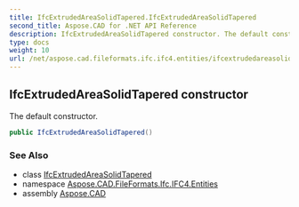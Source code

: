 ```yaml
---
title: IfcExtrudedAreaSolidTapered.IfcExtrudedAreaSolidTapered
second_title: Aspose.CAD for .NET API Reference
description: IfcExtrudedAreaSolidTapered constructor. The default constructor
type: docs
weight: 10
url: /net/aspose.cad.fileformats.ifc.ifc4.entities/ifcextrudedareasolidtapered/ifcextrudedareasolidtapered/
---
```

## IfcExtrudedAreaSolidTapered constructor

The default constructor.

```csharp
public IfcExtrudedAreaSolidTapered()
```

### See Also

* class [IfcExtrudedAreaSolidTapered](../)
* namespace [Aspose.CAD.FileFormats.Ifc.IFC4.Entities](../../ifcextrudedareasolidtapered/)
* assembly [Aspose.CAD](../../../)


